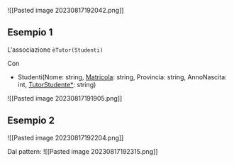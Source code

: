 ![[Pasted image 20230817192042.png]]

## Esempio 1
L'associazione `èTutor(Studenti)`

Con
- Studenti(Nome: string, <u>Matricola</u>: string, Provincia: string, AnnoNascita: int, <u>TutorStudente*</u>: string)

![[Pasted image 20230817191905.png]]

## Esempio 2
![[Pasted image 20230817192204.png]]

Dal pattern:
![[Pasted image 20230817192315.png]]